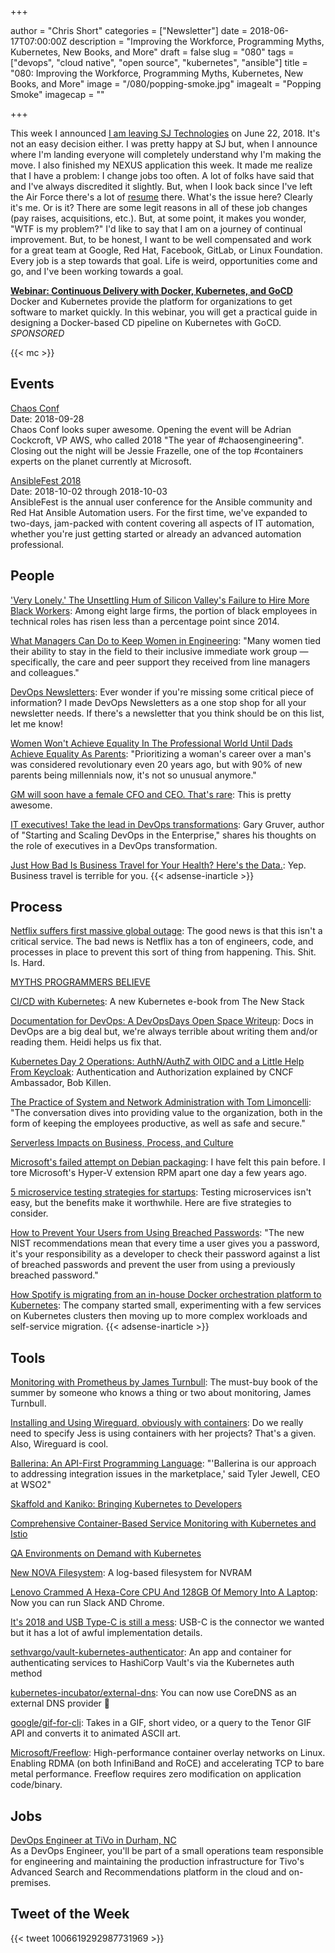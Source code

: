 +++

author = "Chris Short"
categories = ["Newsletter"]
date = 2018-06-17T07:00:00Z
description = "Improving the Workforce, Programming Myths, Kubernetes, New Books, and More"
draft = false
slug = "080"
tags = ["devops", "cloud native", "open source", "kubernetes", "ansible"]
title = "080: Improving the Workforce, Programming Myths, Kubernetes, New Books, and More"
image = "/080/popping-smoke.jpg"
imagealt = "Popping Smoke"
imagecap = ""

+++

This week I announced [I am leaving SJ Technologies](https://twitter.com/ChrisShort/status/1006966230186627072) on June 22, 2018. It's not an easy decision either. I was pretty happy at SJ but, when I announce where I'm landing everyone will completely understand why I'm making the move. I also finished my NEXUS application this week. It made me realize that I have a problem: I change jobs too often. A lot of folks have said that and I've always discredited it slightly. But, when I look back since I've left the Air Force there's a lot of [resume](https://chrisshort.net/resume-cv/) there. What's the issue here? Clearly it's me. Or is it? There are some legit reasons in all of these job changes (pay raises, acquisitions, etc.). But, at some point, it makes you wonder, "WTF is my problem?" I'd like to say that I am on a journey of continual improvement. But, to be honest, I want to be well compensated and work for a great team at Google, Red Hat, Facebook, GitLab, or Linux Foundation. Every job is a step towards that goal. Life is weird, opportunities come and go, and I've been working towards a goal.

[**Webinar: Continuous Delivery with Docker, Kubernetes, and GoCD**](https://info.thoughtworks.com/Continuous-Delivery-Docker-Kubernetes-webinar)  
Docker and Kubernetes provide the platform for organizations to get software to market quickly. In this webinar, you will get a practical guide in designing a Docker-based CD pipeline on Kubernetes with GoCD. *SPONSORED*

{{< mc >}}

## Events

[Chaos Conf](https://chaosconf.splashthat.com/)  
Date: 2018-09-28  
Chaos Conf looks super awesome. Opening the event will be Adrian Cockcroft, VP AWS, who called 2018 "The year of #chaosengineering". Closing out the night will be Jessie Frazelle, one of the top #containers experts on the planet currently at Microsoft.

[AnsibleFest 2018](https://www.ansible.com/ansiblefest)  
Date: 2018-10-02 through 2018-10-03  
AnsibleFest is the annual user conference for the Ansible community and Red Hat Ansible Automation users. For the first time, we've expanded to two-days, jam-packed with content covering all aspects of IT automation, whether you're just getting started or already an advanced automation professional.

## People

['Very Lonely.' The Unsettling Hum of Silicon Valley's Failure to Hire More Black Workers](https://www.bloomberg.com/news/articles/2018-06-08/tech-companies-still-aren-t-hiring-black-workers): Among eight large firms, the portion of black employees in technical roles has risen less than a percentage point since 2014.

[What Managers Can Do to Keep Women in Engineering](https://hbr.org/2018/06/what-managers-can-do-to-keep-women-in-engineering): "Many women tied their ability to stay in the field to their inclusive immediate work group — specifically, the care and peer support they received from line managers and colleagues."

[DevOps Newsletters](https://devopsnewsletters.com/): Ever wonder if you're missing some critical piece of information? I made DevOps Newsletters as a one stop shop for all your newsletter needs. If there's a newsletter that you think should be on this list, let me know!

[Women Won't Achieve Equality In The Professional World Until Dads Achieve Equality As Parents](https://www.refinery29.com/2018/06/201868/sara-mauskopf-winnie-fathers-day): "Prioritizing a woman's career over a man's was considered revolutionary even 20 years ago, but with 90% of new parents being millennials now, it's not so unusual anymore."

[GM will soon have a female CFO and CEO. That's rare](http://money.cnn.com/2018/06/13/news/companies/gm-woman-ceo-cfo/index.html): This is pretty awesome.

[IT executives! Take the lead in DevOps transformations](https://about.gitlab.com/2018/06/14/gary-gruver-interview-post/): Gary Gruver, author of "Starting and Scaling DevOps in the Enterprise," shares his thoughts on the role of executives in a DevOps transformation.

[Just How Bad Is Business Travel for Your Health? Here's the Data.](https://hbr.org/2018/05/just-how-bad-is-business-travel-for-your-health-heres-the-data): Yep. Business travel is terrible for you.
{{< adsense-inarticle >}}

## Process

[Netflix suffers first massive global outage](https://news.alphastreet.com/netflix-suffers-first-massive-global-outage/): The good news is that this isn't a critical service. The bad news is Netflix has a ton of engineers, code, and processes in place to prevent this sort of thing from happening. This. Shit. Is. Hard.

[MYTHS PROGRAMMERS BELIEVE](https://atilanevesoncode.wordpress.com/2018/06/12/myths-programmers-believe/)

[CI/CD with Kubernetes](https://thenewstack.io/ebooks/kubernetes/ci-cd-with-kubernetes/): A new Kubernetes e-book from The New Stack

[Documentation for DevOps: A DevOpsDays Open Space Writeup](https://medium.com/@wiredferret/documentation-for-devops-a-devopsdays-open-space-writeup-76f088ca2c3c): Docs in DevOps are a big deal but, we're always terrible about writing them and/or reading them. Heidi helps us fix that.

[Kubernetes Day 2 Operations: AuthN/AuthZ with OIDC and a Little Help From Keycloak](https://medium.com/@mrbobbytables/kubernetes-day-2-operations-authn-authz-with-oidc-and-a-little-help-from-keycloak-de4ea1bdbbe): Authentication and Authorization explained by CNCF Ambassador, Bob Killen.

[The Practice of System and Network Administration with Tom Limoncelli](http://runasradio.com/Shows/Show/577): "The conversation dives into providing value to the organization, both in the form of keeping the employees productive, as well as safe and secure."

[Serverless Impacts on Business, Process, and Culture](https://thenewstack.io/serverless-impacts-on-business-process-and-culture/)

[Microsoft's failed attempt on Debian packaging](https://www.preining.info/blog/2018/06/microsofts-failed-attempt-on-debian-packaging/): I have felt this pain before. I tore Microsoft's Hyper-V extension RPM apart one day a few years ago.

[5 microservice testing strategies for startups](https://opensource.com/article/18/6/five-microservice-testing-strategies-startups): Testing microservices isn't easy, but the benefits make it worthwhile. Here are five strategies to consider.

[How to Prevent Your Users from Using Breached Passwords](https://developer.okta.com/blog/2018/06/11/how-to-prevent-your-users-from-using-breached-passwords): "The new NIST recommendations mean that every time a user gives you a password, it's your responsibility as a developer to check their password against a list of breached passwords and prevent the user from using a previously breached password."

[How Spotify is migrating from an in-house Docker orchestration platform to Kubernetes](https://www.ciodive.com/news/how-spotify-is-migrating-from-an-in-house-docker-orchestration-platform-to/525465/): The company started small, experimenting with a few services on Kubernetes clusters then moving up to more complex workloads and self-service migration.
{{< adsense-inarticle >}}

## Tools

[Monitoring with Prometheus by James Turnbull](https://www.prometheusbook.com/): The must-buy book of the summer by someone who knows a thing or two about monitoring, James Turnbull.

[Installing and Using Wireguard, obviously with containers](https://blog.jessfraz.com/post/installing-and-using-wireguard/): Do we really need to specify Jess is using containers with her projects? That's a given. Also, Wireguard is cool.

[Ballerina: An API-First Programming Language](https://thenewstack.io/ballerina-an-api-first-programming-language/): "'Ballerina is our approach to addressing integration issues in the marketplace,' said Tyler Jewell, CEO at WSO2"

[Skaffold and Kaniko: Bringing Kubernetes to Developers](https://medium.com/google-cloud/skaffold-and-kaniko-bringing-kubernetes-to-developers-a43914777af9)

[Comprehensive Container-Based Service Monitoring with Kubernetes and Istio](https://www.circonus.com/2018/06/comprehensive-container-based-service-monitoring-with-kubernetes-and-istio/)

[QA Environments on Demand with Kubernetes](https://engineering.dollarshaveclub.com/qa-environments-on-demand-with-kubernetes-5a571b4e273c)

[New NOVA Filesystem](https://www.linuxjournal.com/content/new-nova-filesystem): A log-based filesystem for NVRAM

[Lenovo Crammed A Hexa-Core CPU And 128GB Of Memory Into A Laptop](https://www.tomshardware.com/news/lenovo-thinkpad-p52-mobile-workstation,37292.html): Now you can run Slack AND Chrome.

[It's 2018 and USB Type-C is still a mess](https://www.androidauthority.com/state-of-usb-type-c-870996/): USB-C is the connector we wanted but it has a lot of awful implementation details.

[sethvargo/vault-kubernetes-authenticator](https://github.com/sethvargo/vault-kubernetes-authenticator): An app and container for authenticating services to HashiCorp Vault's via the Kubernetes auth method

[kubernetes-incubator/external-dns](https://github.com/kubernetes-incubator/external-dns): You can now use CoreDNS as an external DNS provider 👀

[google/gif-for-cli](https://github.com/google/gif-for-cli): Takes in a GIF, short video, or a query to the Tenor GIF API and converts it to animated ASCII art.

[Microsoft/Freeflow](https://github.com/Microsoft/Freeflow): High-performance container overlay networks on Linux. Enabling RDMA (on both InfiniBand and RoCE) and accelerating TCP to bare metal performance. Freeflow requires zero modification on application code/binary.

## Jobs

[DevOps Engineer at TiVo in Durham, NC](http://jobs.jobvite.com/careers/tivo/job/o1PA7fwh?__jvst=Employee%20Referral&__jvsd=srq0nhw0&__jvsc=Twitter&bid=ndUrYFwG)  
As a DevOps Engineer, you'll be part of a small operations team responsible for engineering and maintaining the production infrastructure for Tivo's Advanced Search and Recommendations platform in the cloud and on-premises.

## Tweet of the Week

{{< tweet 1006619292987731969 >}}